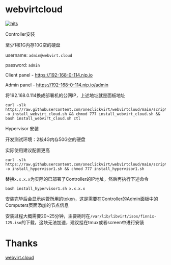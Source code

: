 # webvirtcloud

[![hits](https://hits.spiritlhl.net/webvirtcloud.svg?action=hit&title=hits&title_bg=%23555555&count_bg=%233aebee&edge_flat=false)](https://hits.spiritlhl.net)

Controller安装

至少1核1G内存10G空的硬盘

username: ```admin@webvirt.cloud```

password: ```admin```

Client panel - https://192-168-0-114.nip.io

Admin panel - https://192-168-0-114.nip.io/admin

将192.168.0.114换成部署机的公网IP，上述地址就是面板地址

```
curl -slk https://raw.githubusercontent.com/oneclickvirt/webvirtcloud/main/scripts/install_webvirt_cloud.sh -o install_webvirt_cloud.sh && chmod 777 install_webvirt_cloud.sh && bash install_webvirt_cloud.sh ctl
```

Hypervisor 安装

开发测试环境：2核4G内存50G空的硬盘

实际使用建议配置更高

```
curl -slk https://raw.githubusercontent.com/oneclickvirt/webvirtcloud/main/scripts/install_hypervisor1.sh -o install_hypervisor1.sh && chmod 777 install_hypervisor1.sh
```

替换```x.x.x.x```为实际的已部署了Controller的IP地址，然后再执行下述命令

```
bash install_hypervisor1.sh x.x.x.x
```

安装完毕后会显示纳管所用的token，这是需要在Controller的Admin面板中的Computers页面添加的节点信息

安装过程大概需要20~25分钟，主要耗时在```/var/lib/libvirt/isos/finnix-125.iso```的下载，这块无法加速，建议挂在tmux或者screen中进行安装

# Thanks

[webvirt.cloud](https://webvirt.cloud/)
